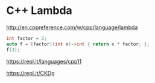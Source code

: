 # C++ Lambda

<http://en.cppreference.com/w/cpp/language/lambda>

```cpp
int factor = 2;
auto f = [factor](int x)->int { return x * factor; };
f(3);
```

<https://repl.it/languages/cpp11>

<https://repl.it/CKDg>
